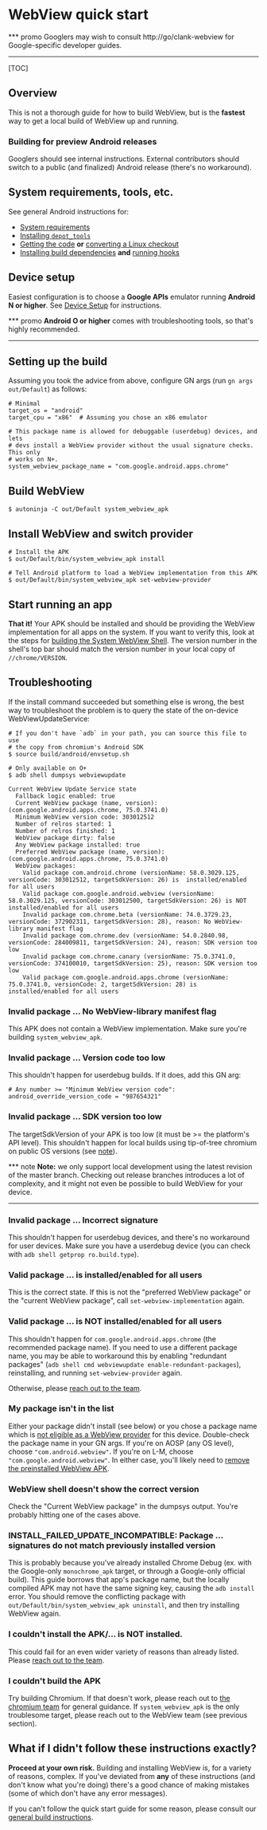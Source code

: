 # WebView quick start

*** promo
Googlers may wish to consult http://go/clank-webview for Google-specific
developer guides.
***

[TOC]

## Overview

This is not a thorough guide for how to build WebView, but is the **fastest**
way to get a local build of WebView up and running.

### Building for preview Android releases

Googlers should see internal instructions. External contributors should switch
to a public (and finalized) Android release (there's no workaround).

## System requirements, tools, etc.

See general Android instructions for:

* [System
  requirements](/docs/android_build_instructions.md#System-requirements)
* [Installing
  `depot_tools`](/docs/android_build_instructions.md#Install-depot_tools)
* [Getting the code](/docs/android_build_instructions.md#Get-the-code) **or**
  [converting a Linux
  checkout](/docs/android_build_instructions.md#Converting-an-existing-Linux-checkout)
* [Installing build
  dependencies](/docs/android_build_instructions.md#Install-additional-build-dependencies)
  **and** [running hooks](/docs/android_build_instructions.md#Run-the-hooks)

## Device setup

Easiest configuration is to choose a **Google APIs** emulator running **Android
N or higher**. See [Device Setup](./device-setup.md) for instructions.

*** promo
**Android O or higher** comes with troubleshooting tools, so that's highly
recommended.
***

## Setting up the build

Assuming you took the advice from above, configure GN args (run `gn args
out/Default`) as follows:

```gn
# Minimal
target_os = "android"
target_cpu = "x86"  # Assuming you chose an x86 emulator

# This package name is allowed for debuggable (userdebug) devices, and lets
# devs install a WebView provider without the usual signature checks. This only
# works on N+.
system_webview_package_name = "com.google.android.apps.chrome"
```

## Build WebView

```shell
$ autoninja -C out/Default system_webview_apk
```

## Install WebView and switch provider

```shell
# Install the APK
$ out/Default/bin/system_webview_apk install

# Tell Android platform to load a WebView implementation from this APK
$ out/Default/bin/system_webview_apk set-webview-provider
```

## Start running an app

**That it!** Your APK should be installed and should be providing the WebView
implementation for all apps on the system. If you want to verify this, look at
the steps for [building the System WebView Shell](./webview-shell.md). The
version number in the shell's top bar should match the version number in your
local copy of `//chrome/VERSION`.

## Troubleshooting

If the install command succeeded but something else is wrong, the best way to
troubleshoot the problem is to query the state of the on-device
WebViewUpdateService:

```shell
# If you don't have `adb` in your path, you can source this file to use
# the copy from chromium's Android SDK
$ source build/android/envsetup.sh

# Only available on O+
$ adb shell dumpsys webviewupdate

Current WebView Update Service state
  Fallback logic enabled: true
  Current WebView package (name, version): (com.google.android.apps.chrome, 75.0.3741.0)
  Minimum WebView version code: 303012512
  Number of relros started: 1
  Number of relros finished: 1
  WebView package dirty: false
  Any WebView package installed: true
  Preferred WebView package (name, version): (com.google.android.apps.chrome, 75.0.3741.0)
  WebView packages:
    Valid package com.android.chrome (versionName: 58.0.3029.125, versionCode: 303012512, targetSdkVersion: 26) is  installed/enabled for all users
    Valid package com.google.android.webview (versionName: 58.0.3029.125, versionCode: 303012500, targetSdkVersion: 26) is NOT installed/enabled for all users
    Invalid package com.chrome.beta (versionName: 74.0.3729.23, versionCode: 372902311, targetSdkVersion: 28), reason: No WebView-library manifest flag
    Invalid package com.chrome.dev (versionName: 54.0.2840.98, versionCode: 284009811, targetSdkVersion: 24), reason: SDK version too low
    Invalid package com.chrome.canary (versionName: 75.0.3741.0, versionCode: 374100010, targetSdkVersion: 25), reason: SDK version too low
    Valid package com.google.android.apps.chrome (versionName: 75.0.3741.0, versionCode: 2, targetSdkVersion: 28) is  installed/enabled for all users
```

### Invalid package ... No WebView-library manifest flag

This APK does not contain a WebView implementation. Make sure you're building
`system_webview_apk`.

### Invalid package ... Version code too low

This shouldn't happen for userdebug builds. If it does, add this GN arg:

```gn
# Any number >= "Minimum WebView version code":
android_override_version_code = "987654321"
```

### Invalid package ... SDK version too low

The targetSdkVersion of your APK is too low (it must be >= the platform's API
level). This shouldn't happen for local builds using tip-of-tree chromium on
public OS versions (see [note](#Building-for-preview-Android-releases)).

*** note
**Note:** we only support local development using the latest revision of the
master branch. Checking out release branches introduces a lot of complexity, and
it might not even be possible to build WebView for your device.
***

### Invalid package ... Incorrect signature

This shouldn't happen for userdebug devices, and there's no workaround for user
devices. Make sure you have a userdebug device (you can check with `adb shell
getprop ro.build.type`).

### Valid package ... **is**  installed/enabled for all users

This is the correct state. If this is not the "preferred WebView package" or the
"current WebView package", call `set-webview-implementation` again.

### Valid package ... **is NOT** installed/enabled for all users

This shouldn't happen for `com.google.android.apps.chrome` (the recommended
package name). If you need to use a different package name, you may be able to
workaround this by enabling "redundant packages" (`adb shell cmd webviewupdate
enable-redundant-packages`), reinstalling, and running `set-webview-provider`
again.

Otherwise, please [reach out to the team][1].

### My package isn't in the list

Either your package didn't install (see below) or you chose a package name which
is [not eligible as a WebView provider](webview-providers.md#Package-name) for
this device. Double-check the package name in your GN args. If you're on AOSP
(any OS level), choose `"com.android.webview"`. If you're on L-M, choose
`"com.google.android.webview"`. In either case, you'll likely need to [remove
the preinstalled WebView
APK](/android_webview/tools/remove_preinstalled_webview.py).

### WebView shell doesn't show the correct version

Check the "Current WebView package" in the dumpsys output. You're probably
hitting one of the cases above.

### INSTALL\_FAILED\_UPDATE\_INCOMPATIBLE: Package ... signatures do not match previously installed version

This is probably because you've already installed Chrome Debug (ex. with the
Google-only `monochrome_apk` target, or through a Google-only official build).
This guide borrows that app's package name, but the locally compiled APK may not
have the same signing key, causing the `adb install` error. You should remove
the conflicting package with `out/Default/bin/system_webview_apk uninstall`, and
then try installing WebView again.

### I couldn't install the APK/... is NOT installed.

This could fail for an even wider variety of reasons than already listed. Please
[reach out to the team][1].

### I couldn't **build** the APK

Try building Chromium. If that doesn't work, please reach out to [the chromium
team](https://groups.google.com/a/chromium.org/forum/#!forum/chromium-dev) for
general guidance. If `system_webview_apk` is the only troublesome target, please
reach out to the WebView team (see previous section).

## What if I didn't follow these instructions exactly?

**Proceed at your own risk.** Building and installing WebView is, for a variety
of reasons, complex. If you've deviated from **any** of these instructions (and
don't know what you're doing) there's a good chance of making mistakes (some of
which don't have any error messages).

If you can't follow the quick start guide for some reason, please consult our
[general build instructions](build-instructions.md).

[1]: https://groups.google.com/a/chromium.org/forum/#!forum/android-webview-dev
